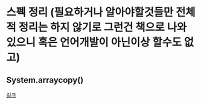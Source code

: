 # 스펙 정리 (필요하거나 알아야할것들만 전체적 정리는 하지 않기로 그런건 책으로 나와 있으니 혹은 언어개발이 아닌이상 할수도 없고)

## System.arraycopy()

[링크](http://forum.falinux.com/zbxe/index.php?document_srl=571358&mid=lecture_tip)
